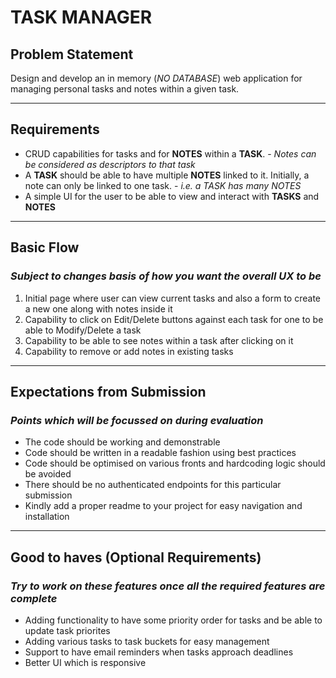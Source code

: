 # TASK MANAGER

## Problem Statement
Design and develop an in memory (*NO DATABASE*) web application for managing personal tasks and notes within a given task.

---

## Requirements
- CRUD capabilities for tasks and for **NOTES** within a **TASK**. - *Notes can be considered as descriptors to that task*
- A **TASK** should be able to have multiple **NOTES** linked to it. Initially, a note can only be linked to one task. - *i.e. a TASK has many NOTES*
- A simple UI for the user to be able to view and interact with **TASKS** and **NOTES**

---

## Basic Flow
### *Subject to changes basis of how you want the overall UX to be*
1. Initial page where user can view current tasks and also a form to create a new one along with notes inside it
2. Capability to click on Edit/Delete buttons against each task for one to be able to Modify/Delete a task
3. Capability to be able to see notes within a task after clicking on it
4. Capability to remove or add notes in existing tasks

---

## Expectations from Submission
### *Points which will be focussed on during evaluation*
- The code should be working and demonstrable
- Code should be written in a readable fashion using best practices
- Code should be optimised on various fronts and hardcoding logic should be avoided
- There should be no authenticated endpoints for this particular submission
- Kindly add a proper readme to your project for easy navigation and installation

---

## Good to haves (Optional Requirements)
### *Try to work on these features once all the required features are complete*
- Adding functionality to have some priority order for tasks and be able to update task priorites
- Adding various tasks to task buckets for easy management
- Support to have email reminders when tasks approach deadlines
- Better UI which is responsive
